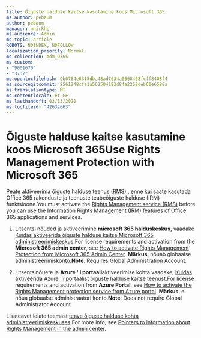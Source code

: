 ```yaml
---
title: Õiguste halduse kaitse kasutamine koos Microsoft 365
ms.author: pebaum
author: pebaum
manager: mnirkhe
ms.audience: Admin
ms.topic: article
ROBOTS: NOINDEX, NOFOLLOW
localization_priority: Normal
ms.collection: Adm_O365
ms.custom:
- "9001670"
- "3737"
ms.openlocfilehash: 9b0764e6315dba48ad7634a0668468fcff8408f4
ms.sourcegitcommit: 2561248cfa1a562504183d84e2252deb60e6588a
ms.translationtype: MT
ms.contentlocale: et-EE
ms.lasthandoff: 03/13/2020
ms.locfileid: "42632663"
---
```

# <a name="use-rights-management-protection-with-microsoft-365"></a><span data-ttu-id="5bad0-102">Õiguste halduse kaitse kasutamine koos Microsoft 365</span><span class="sxs-lookup"><span data-stu-id="5bad0-102">Use Rights Management Protection with Microsoft 365</span></span>

<span data-ttu-id="5bad0-103">Peate aktiveerima [õiguste halduse teenus (RMS)](https://docs.microsoft.com/azure/information-protection/what-is-azure-rms) , enne kui saate kasutada Office 365 rakenduste ja teenuste teabeõiguste halduse (IRM) funktsioone.</span><span class="sxs-lookup"><span data-stu-id="5bad0-103">You must activate the [Rights Management service (RMS)](https://docs.microsoft.com/azure/information-protection/what-is-azure-rms) before you can use the Information Rights Management (IRM) features of Office 365 applications and services.</span></span>

1. <span data-ttu-id="5bad0-104">Litsentsi nõuded ja aktiveerimine **microsoft 365 halduskeskus**, vaadake [Kuidas aktiveerida õiguste halduse kaitse Microsoft 365 administreerimiskeskus](https://docs.microsoft.com/azure/information-protection/activate-office365).</span><span class="sxs-lookup"><span data-stu-id="5bad0-104">For license requirements and activation from the **Microsoft 365 admin center**, see [How to activate Rights Management Protection from Microsoft 365 Admin Center](https://docs.microsoft.com/azure/information-protection/activate-office365).</span></span> <span data-ttu-id="5bad0-105">**Märkus**: nõuab globaalse administreerimiskonto.</span><span class="sxs-lookup"><span data-stu-id="5bad0-105">**Note**: Requires Global Administration Account.</span></span>

2. <span data-ttu-id="5bad0-106">Litsentsinõuete ja **Azure ' i portaali**aktiveerimise kohta vaadake, [Kuidas aktiveerida Azure ' i portaalist õiguste halduse kaitse teenust](https://docs.microsoft.com/azure/information-protection/activate-azure).</span><span class="sxs-lookup"><span data-stu-id="5bad0-106">For license requirements and activation from **Azure Portal**, see [How to activate the Rights Management protection service from Azure portal](https://docs.microsoft.com/azure/information-protection/activate-azure).</span></span> <span data-ttu-id="5bad0-107">**Märkus**: ei nõua globaalse administraatori konto.</span><span class="sxs-lookup"><span data-stu-id="5bad0-107">**Note**: Does not require Global Administrator Account.</span></span>
 

<span data-ttu-id="5bad0-108">Lisateavet leiate teemast [teave õiguste halduse kohta administreerimiskeskuses](https://docs.microsoft.com/office365/enterprise/activate-rms-in-office-365).</span><span class="sxs-lookup"><span data-stu-id="5bad0-108">For more info, see [Pointers to information about Rights Management in the admin center](https://docs.microsoft.com/office365/enterprise/activate-rms-in-office-365).</span></span>
